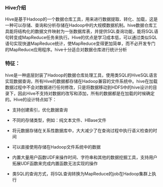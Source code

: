 ### Hive介绍

​	Hive是基于Hadoop的一个数据仓库工具，用来进行数据提取、转化、加载，这是一种可以存储、查询和分析存储在Hadoop中的大规模数据机制。hive数据仓库工具能将结构化的数据文件映射为一张数据库表，并提供SQL查询功能，能将SQL语句转变成MapReduce任务来执行。Hive的优点是学习成本低，可以通过类似SQL语句实现快速MapReduce统计，使MapReduce变得更加简单，而不必开发专门的MapReduce应用程序。hive十分适合对数据仓库进行统计分析



### 特征：

hive是一种底层封装了Hadoop的数据仓库处理工具，使用类SQL的HiveSQL语言实现数据查询，所有Hive的数据都存储在Hadoop兼容的文件系统中。hive在加载数据过程中不会对数据进行任何修改，只是将数据移动到HDFS中的hive设计的目录下，因此Hive不支持对数据的改写和添加，所有的数据都是在加载的时候确定的。Hive的设计特点如下：

- 支持创建索引，优化数据查询

- 不同的存储类型，例如：纯文本文件、HBase文件

- 将元数据存储在关系性数据库中，大大减少了在查询过程中执行语义检查的时间

- 可以直接使用存储在Hadoop文件系统中的数据

- 内置大量用户函数UDF来操作时间、字符串和其他的数据挖掘工具，支持用户拓展UDF函数来完成内置函数无法实现的操作

- 类SQL的查询方式，将SQL查询转换为MapReduce的job在Hadoop集群上执行

  
